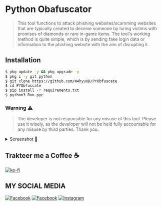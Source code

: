 # Python Obafuscator 

> This tool functions to attack phishing websites/scamming websites that are typically created to deceive someone by luring victims with promises of diamonds or rare in-game items. The tool's working method is quite simple, which is by sending fake login data or information to the phishing website with the aim of disrupting it.

## Installation 
```bash
$ pkg update -y && pkg upgrade -y
$ pkg i -y git python
$ git clone https://github.com/W4hyuXD/PYObfuscate
$ cd PYObfuscate
$ pip install -r requirements.txt
$ python3 Run.pyc
```

### Warning ⚠️ 

> The developer is not responsible for any misuse of this tool. Please use it wisely, as the developer will not be held fully accountable for any misuse by third parties. Thank you.

<details>
    <summary><bold>Screenshot 📸</bold></summary>
    
 ### Obfuscator


</details>

## Trakteer me a Coffee ☕ 

[![ko-fi](https://ko-fi.com/img/githubbutton_sm.svg)](https://ko-fi.com/wahyuww567)

## MY SOCIAL MEDIA

[![Facebook](https://img.shields.io/badge/Facebook-Follow-blue?style=for-the-badge&logo=facebook)](https://www.facebook.com/whyxd.567)
[![Facebook](https://img.shields.io/badge/Facebook-Follow-blue?style=for-the-badge&logo=facebook)](https://www.facebook.com/whyu.404)
[![Instagram](https://img.shields.io/badge/Instagram-Follow-pink?style=for-the-badge&logo=Instagram)](https://www.instagram.com/why.404_)
